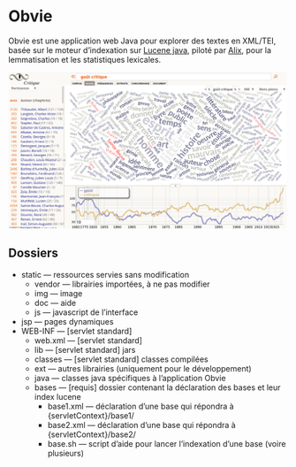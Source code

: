# Obvie

Obvie est une application web Java pour explorer des textes en XML/TEI,
basée sur le moteur d’indexation sur [Lucene java](https://lucene.apache.org/core/),
piloté par [Alix](https://github.com/oeuvres/Alix), pour la lemmatisation
et les statistiques lexicales.

![Copie d’écran](static/doc/gout-critique.png)

## Dossiers

* static — ressources servies sans modification
  * vendor — librairies importées, à ne pas modifier
  * img — image
  * doc — aide
  * js — javascript de l’interface
* jsp — pages dynamiques
* WEB-INF — [servlet standard]
  * web.xml — [servlet standard]
  * lib — [servlet standard] jars
  * classes — [servlet standard] classes compilées
  * ext — autres librairies (uniquement pour le développement)
  * java — classes java spécifiques à l’application Obvie
  * bases — [requis] dossier contenant la déclaration des bases et leur index lucene
    * base1.xml — déclaration d’une base qui répondra à {servletContext}/base1/
    * base2.xml — déclaration d’une base qui répondra à {servletContext}/base2/
    * base.sh — script d’aide pour lancer l’indexation d’une base (voire plusieurs)


